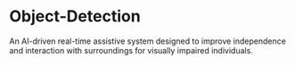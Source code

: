 # Object-Detection
An AI-driven real-time assistive system designed to improve independence and interaction with surroundings for visually impaired individuals.
